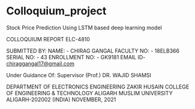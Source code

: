 # Colloquium_project
Stock Price Prediction Using LSTM based 
deep learning model

COLLOQUIUM REPORT ELC-4810

SUBMITTED BY: NAME: - CHIRAG GANGAL
FACULTY NO: - 18ELB366
SERIAL NO: - 43 ENROLLMENT NO: - GK9181
EMAIL ID- chiraggangal17@gmail.com

Under Guidance Of: Supervisor
(Prof.) DR. WAJID SHAMSI


DEPARTMENT OF ELECTRONICS ENGINEERING ZAKIR HUSAIN COLLEGE OF ENGINEERING & TECHNOLOGY
ALIGARH MUSLIM UNIVERSITY ALIGARH-202002 (INDIA) NOVEMBER, 2021
